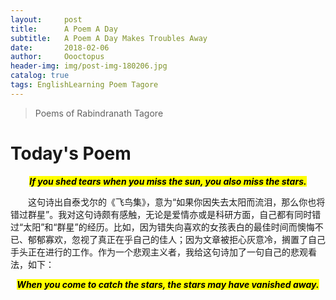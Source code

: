 ```yaml
---
layout:     post
title:      A Poem A Day
subtitle:   A Poem A Day Makes Troubles Away
date:       2018-02-06
author:     Oooctopus
header-img: img/post-img-180206.jpg
catalog: true
tags: EnglishLearning Poem Tagore
---
```


> Poems of Rabindranath Tagore

# Today's Poem
<center> <mark><b><i>If you shed tears when you miss the sun, you also miss the stars.</i></b></mark> </center> 

&emsp;&emsp;这句诗出自泰戈尔的《飞鸟集》，意为“如果你因失去太阳而流泪，那么你也将错过群星”。我对这句诗颇有感触，无论是爱情亦或是科研方面，自己都有同时错过“太阳”和“群星”的经历。比如，因为错失向喜欢的女孩表白的最佳时间而懊悔不已、郁郁寡欢，忽视了真正在乎自己的佳人；因为文章被拒心灰意冷，搁置了自己手头正在进行的工作。作为一个悲观主义者，我给这句诗加了一句自己的悲观看法，如下：
<center> <mark><b><i>When you come to catch the stars, the stars may have vanished away.</i></b></mark> </center>
 